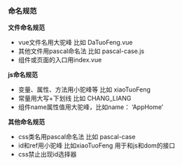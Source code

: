 ### **命名规范**


**文件命名规范**

- vue文件名用大驼峰 比如 DaTuoFeng.vue
- 其他文件用pascal命名法 比如 pascal-case.js
- 组件或页面的入口用index.vue


**js命名规范**

- 变量、属性、方法用小驼峰等 比如 xiaoTuoFeng
- 常量用大写+下划线  比如 CHANG_LIANG
- 组件name属性值用大驼峰，比如name： ‘AppHome’

**其他命名规范**

- css类名用pascal命名法 比如  pascal-case
- id和ref用小驼峰 比如xiaoTuoFeng 用于和js和dom的接口
- css禁止出现id选择器
